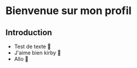 # Bienvenue sur mon profil #

## Introduction ##


- Test de texte :rocket:
- J'aime bien kirby :monocle_face:
- Allo :clown_face:
